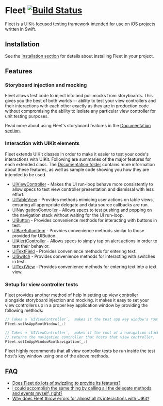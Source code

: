 # Fleet [![Build Status](https://travis-ci.org/jwfriese/Fleet.svg?branch=master)](https://travis-ci.org/jwfriese/Fleet)
Fleet is a UIKit-focused testing framework intended for use on iOS projects written in Swift.

## Installation

See the [Installation section](./Documentation/Installation.md) for details about installing Fleet in your project.

## Features

### Storyboard injection and mocking
Fleet allows test code to inject into and pull mocks from storyboards. This gives you the best of both worlds -- ability to test
your view controllers and their interactions with each other exactly as they are in production code without compromising the ability
to isolate any particular view controller for unit testing purposes.

Read more about using Fleet's storyboard features in the [Documentation section](./Documentation/UIStoryboard.md).

### Interaction with UIKit elements
Fleet extends UIKit classes in order to make it easier to test your code's interactions with UIKit. Following are summaries of the major features for each extended class. The [Documentation folder](./Documentation) contains more information about these features, as well as sample code showing you how they are intended to be used.

- [UIViewController](./Documentation/UIViewController.md) - Makes the UI run-loop behave more consistently to allow specs to test view controller presentation and dismissal with less effort.
- [UITableView](./Documentation/UITableView.md) - Provides methods mimicing user actions on table views, ensuring all appropriate delegate and data source callbacks are run.
- [UINavigationController](./Documentation/UINavigationController.md) - Allows specs to test pushing and popping on the navigation stack without waiting for the UI run-loop.
- [UIButton](./Documentation/UIButton.md) - Provides convenience methods for interacting with buttons in test.
- [UIBarButtonItem](./Documentation/UIBarButtonItem.md) - Provides convenience methods similar to those provided for UIButton.
- [UIAlertController](./Documentation/UIAlertController.md) - Allows specs to simply tap on alert actions in order to test their behavior.
- [UITextField](./Documentation/UITextField.md) - Provides convenience methods for entering text.
- [UISwitch](./Documentation/UISwitch.md) - Provides convenience methods for interacting with switches in test.
- [UITextView](./Documentation/UITextView.md) - Provides convenience methods for entering text into a text view.

### Setup for view controller tests
Fleet provides another method of help in setting up view controller alongside storyboard injection and mocking. It makes it easy
to set your view controllers up in a proper key application window by providing the following methods:

```swift
// Takes a `UIViewController`,  makes it the test app key window's root, and kicks off its lifecycle.
Fleet.setAsAppRootWindow(_:)

// Takes a `UIViewController`,  makes it the root of a navigation stack, kicks off the lifecycle, and
// returns the navigation controller that hosts that view controller.
Fleet.setInAppWindowRootNavigation(_:)
```

Fleet highly recommends that all view controller tests be run inside the test host's key window using one of the above
methods.

## FAQ
- [Does Fleet do lots of swizzling to provide its features?](./Documentation/FAQ.md#does-fleet-do-lots-of-swizzling-to-provide-its-features)
- [I could accomplish the same thing by calling all the delegate methods and events myself, right?](./Documentation/FAQ.md#i-could-accomplish-the-same-thing-by-calling-all-the-delegate-methods-and-events-myself-right)
- [Why does Fleet throw errors for almost all its interactions with UIKit?](./Documentation/FAQ.md#why-does-fleet-throw-errors-for-almost-all-its-interactions-with-uikit)

